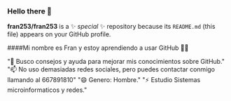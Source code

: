 ### Hello there 👋


**fran253/fran253** is a ✨ _special_ ✨ repository because its `README.md` (this file) appears on your GitHub profile.

####Mi nombre es Fran y estoy aprendiendo a usar GitHub 🧑‍💻

"🤔 Busco consejos y ayuda para mejorar mis conocimientos sobre GitHub."
"📫 No uso demasiadas redes sociales, pero puedes contactar conmigo llamando al 667891810"
"😄 Genero: Hombre."
"⚡ Estudio Sistemas microinformaticos y redes."

